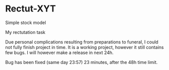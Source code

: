# Rectut-XYT
Simple stock model

My rectutation task

Due personal complications resulting from preparations to funeral, I could not fully finish project in time. It is a working project, however it still contains few bugs.
I will however make a release in next 24h.

Bug has been fixed (same day 23:57) 23 minutes, after the 48h time limit.
